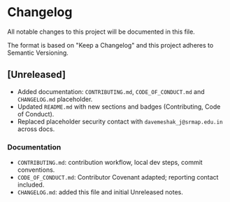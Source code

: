 # Changelog

All notable changes to this project will be documented in this file.

The format is based on "Keep a Changelog" and this project adheres to Semantic Versioning.

## [Unreleased]

- Added documentation: `CONTRIBUTING.md`, `CODE_OF_CONDUCT.md` and `CHANGELOG.md` placeholder.
- Updated `README.md` with new sections and badges (Contributing, Code of Conduct).
- Replaced placeholder security contact with `davemeshak_j@srmap.edu.in` across docs.

### Documentation

- `CONTRIBUTING.md`: contribution workflow, local dev steps, commit conventions.
- `CODE_OF_CONDUCT.md`: Contributor Covenant adapted; reporting contact included.
- `CHANGELOG.md`: added this file and initial Unreleased notes.

